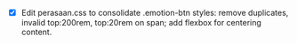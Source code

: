 - [x] Edit perasaan.css to consolidate .emotion-btn styles: remove duplicates, invalid top:200rem, top:20rem on span; add flexbox for centering content.
